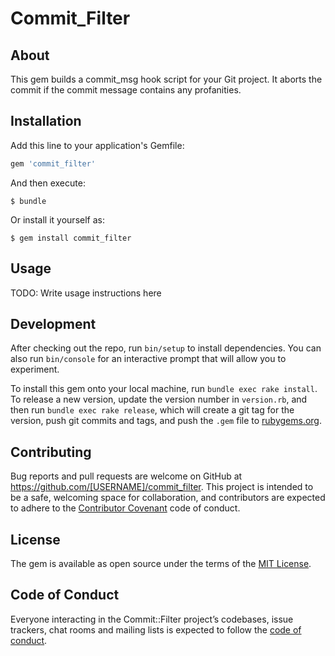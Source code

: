 # Commit_Filter

## About

This gem builds a commit_msg hook script for your Git project. It aborts the commit if the commit message contains any profanities.

## Installation

Add this line to your application's Gemfile:

```ruby
gem 'commit_filter'
```

And then execute:

    $ bundle

Or install it yourself as:

    $ gem install commit_filter

## Usage

TODO: Write usage instructions here

## Development

After checking out the repo, run `bin/setup` to install dependencies. You can also run `bin/console` for an interactive prompt that will allow you to experiment.

To install this gem onto your local machine, run `bundle exec rake install`. To release a new version, update the version number in `version.rb`, and then run `bundle exec rake release`, which will create a git tag for the version, push git commits and tags, and push the `.gem` file to [rubygems.org](https://rubygems.org).

## Contributing

Bug reports and pull requests are welcome on GitHub at https://github.com/[USERNAME]/commit_filter. This project is intended to be a safe, welcoming space for collaboration, and contributors are expected to adhere to the [Contributor Covenant](http://contributor-covenant.org) code of conduct.

## License

The gem is available as open source under the terms of the [MIT License](https://opensource.org/licenses/MIT).

## Code of Conduct

Everyone interacting in the Commit::Filter project’s codebases, issue trackers, chat rooms and mailing lists is expected to follow the [code of conduct](https://github.com/[USERNAME]/commit_filter/blob/master/CODE_OF_CONDUCT.md).

